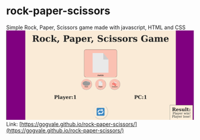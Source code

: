 # rock-paper-scissors
Simple Rock, Paper, Scissors game made with javascript, HTML and CSS
![Screenshot](img/screenshot.png)
Link: [https://gogvale.github.io/rock-paper-scissors/](https://gogvale.github.io/rock-paper-scissors/)